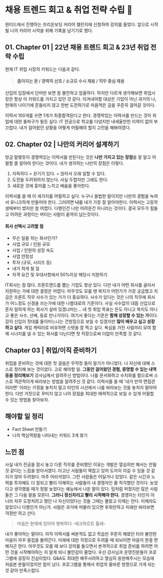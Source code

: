 # 채용 트렌드 회고 & 취업 전략 수립 :raising_hand:

원티드에서 진행하는 프리온보딩 커리어 챌린지에 신청하여 강의를 들었다.
앞으로 시작 될 나의 커리어 시작을 위해 기록을 남기기로 했다.

## 01. Chapter 01 | 22년 채용 트렌드 회고 & 23년 취업 전략 수립

현재 IT 취업 시장의 키워드는 다음과 같다.

> #### 좁아지는 문 / 경력직 선호 / 소규모 수시 채용 / 직무 중심 채용

신입의 입장에서 단어만 보면 참 불안하고 암울하다.
하지만 다르게 생각해보면 취업시장은 항상 이 키워드를 가지고 있던 것 같다.
이겨내야할 대상은 기업이 아닌 과거의 나, 현재의 나이기에 흔들리지 않고 한번 도전하기로 마음먹은 길을 꾸준히 걸어갈 것이다.

이력서 100개를 쓰면 1개가 최종합격된다고 한다.
경쟁력있는 이력서를 만드는 것이 취업에 대한 돌파구가 될듯 싶다.
IT 전공으로 학교를 다녔지만 내세울만한 이력이 없어 부끄럽다.
내가 걸어왔던 상황을 어떻게 어필해야 할지 고민을 해봐야겠다.

## 02. Chapter 02 | 나만의 커리어 설계하기

방금 말했듯이 경쟁력있는 이력서를 만든다는 것은 **나만 가지고 있는 장점**을 잘 알고 어필할 줄 알아야 한다는 것이다.
내가 생각하는 나만의 장점은 이렇다.

1. 지독하다 = 끈기가 있다. = 앉아서 오래 일할 수 있다.
2. 도전을 두려워하지 않는다. 사실 두렵지만 그래도 한다.
3. 새로운 것에 흥미를 느끼고 배움을 좋아한다.

이력서를 쓸 때 이 세가지를 어필하고 싶다.
누구나 쓸법한 말이지만 나만의 경험을 녹여서 유니크하게 만들어야 한다.
그러려면 **나**를 내가 가장 잘 알아야한다.
이력서는 고등학생때부터 썼지만 참 어렵다.
다행인건 나만 어려운건 아니라는 것이다.
결국 모두가 힘들고 어려운 과정이는 버티는 사람이 끝까지 남는것이다.

#### 회사 선택시 고려할 점

- 무슨 일을 하는 회사인가?
- 사업 규모 / 인원 규모
- 사업 / 인원의 성장 속도
- 사업 안정성
- 투자 (규모, 시리즈 등)
- 내가 하게 될 일
- 자격 요건 및 우대사항에서 50%이상 해당시 지원하기

IT회사는 참 많다. 프론트엔드를 뽑는 기업도 항상 있다.
다만 내가 어떤 회사를 골라서 지원하는 가에 대한 결정은 어렵다.
아무것도 모를 땐 복지가 어떤가가 가장 궁금했고 지금은 프론트 직무 사수가 있는 가가 더 중요하다.
사수가 있다는 것은 나의 직무에 회사가 어느정도 신경을 쓰는가에 대한 나름대로의 기준이다.
사실 사수없이 대뜸 신입으로 혼자 일하게 하는 회사가 설마 있겠냐마는...
내 첫 취업 목표는 돈도 아니고 복지도 아니고 좋은 사수, 선배, 동료 만나기이다.
여기서 좋다는 기준은 **함께 성장할 수 있는 가**이다.
감히 신입이 잣대를 들이미느냐는 건방짐으로 보일 수 있겠지만 **많이 배우고 싶고 성장하고 싶다**.
게임 캐릭터로 비유하면 스탯을 잘 찍고 싶다.
욕심을 가진 사람끼리 모여 함께 시너지를 낼 수 있는 회사를 다닌다면 첫 직장으로써 더없이 만족할 것 같다.

## Chapter 03 | 취업/이직 준비하기

취업을 준비하는 것에 대한 첫 걸음은 무작정 들이 밀기가 아니었다.
나 자신에 대해 스스로 정리해 보는 것이었다.
고로 해야할 일.
**그동안 걸어왔던 경험, 증명할 수 있는 내역 등을 정리해보기**
강사님께서 알려주신 방법이다.
나를 문서화하고 수치화를 함으로써 스스로 객관적이게 바라보는 방법을 알려주신 것 같다.
이력서를 쓸 때 '내가 만약 면접관이라면' 이라는 가정을 놓치지 말고 타인의 시선에서 나를 바라보는 것을 놓치지 말아야 한다.
다만 거짓으로 꾸미지 않고 나의 장점을 최대한 매력적으로 보일 수 있게 어필할 수 있는 방법을 찾아보자.

## 해야할 일 정리

- Fact Sheet 만들기
- 나의 핵심역량을 나타내는 키워드 3개 찾기

## 느낀 점

사실 내가 전공을 잠시 놓고 다른 직무를 준비했던 이유는 개발은 열심히만 해서는 안될 것 같다는 느낌을 받아서였다.
타고난 사람들이 꽉잡고 있어 도저히 이길 수 있을 것 같지가 않아 두려웠다.
아주 어리석었다.
그런 사람들은 어딜가나 있었다.
같은 시간과 노력을 투자해도 더 잘되고 빨리 이해하는 사람들이 내 경쟁자인 줄 착각했던 것이다.
늦었다고 생각했을 때가 정말 늦었다는 예능에서 나온 말이 있다.
밈처럼 퍼졌지만 많은 사람들은 그 다음 말을 모른다.
**그러니 정신차리고 빨리 시작해야 한다.**
경쟁자는 타인이 아니라 자꾸 도망치려고 했던 나 자신이었다는 것을 그때는 몰랐고 이제는 안다.
이제라도 알았으니 다행인거 아닌가.
사람은 과거에 머물러 있으면 후회만하고 미래만 바라보면 걱정만 하고 산다.

> 마음은 현재에 있어야 행복하다 -에크하르트 톨레-

내가 좋아하는 말이다.
아직 이력서를 써본적도 없고 학습만 꾸준히 해왔던 터라 불안한 마음이 자꾸 몸집을 불려간다.
미래에 대한 걱정으로 두려울 때 되뇌이면 마음이 한결 편해지곤 한다.
아무것도 모를 때 보다 강의를 들으면서 본격적으로 취업 준비를 하려면 어떤 것을 시작해야하는 지 알게 되니 불안감이 줄었다.
우선 강사님과 운영진분들이 프로그램에 굉장히 진심이었다.
Q&A도 최대한 해주시려하고 열심히 응원해주시는 모습에 처음본 분들이었지만 힘이 났다.
프로그램을 통해서 취업의 올바른 방향으로 가게 되는 것 같아 만족스럽다.
